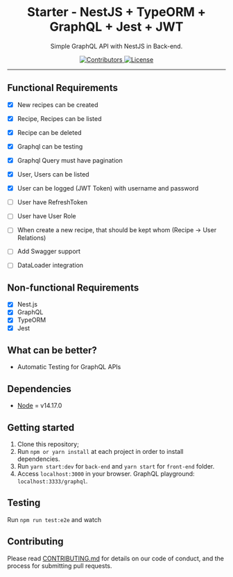 <h1 align="center">
Starter - NestJS + TypeORM + GraphQL + Jest + JWT
</h1>

<p align="center">Simple GraphQL API with NestJS in Back-end. </p>

<p align="center">
  <a href="https://github.com/Rocketseat/youtube-challenge-nestjs-graphql/graphs/contributors">
    <img src="https://img.shields.io/github/contributors/tamert/nest-typeorm-graphql-jest?color=%237159c1&logoColor=%237159c1&style=flat" alt="Contributors">
  </a>
  <a href="https://opensource.org/licenses/MIT">
    <img src="https://img.shields.io/github/license/tamert/nest-typeorm-graphql-jest?color=%237159c1&logo=mit" alt="License">
  </a>
</p>

<hr>


## Functional Requirements

- [x] New recipes can be created
- [x] Recipe, Recipes can be listed
- [x] Recipe can be deleted 
- [x] Graphql can be testing
- [x] Graphql Query must have pagination
- [x] User, Users can be listed
- [x] User can be logged (JWT Token) with username and password
- [ ] User have RefreshToken  
- [ ] User have User Role
- [ ] When create a new recipe, that should be kept whom (Recipe -> User Relations)
- [ ] Add Swagger support
- [ ] DataLoader integration


## Non-functional Requirements

- [x] Nest.js
- [x] GraphQL
- [x] TypeORM
- [x] Jest

## What can be better?

- Automatic Testing for GraphQL APIs

## Dependencies

- [Node](https://nodejs.org/en/) = v14.17.0

## Getting started

1. Clone this repository;<br />
2. Run `npm or yarn install` at each project in order to install dependencies.<br />
3. Run `yarn start:dev` for `back-end` and `yarn start` for `front-end` folder.<br />
4. Access `localhost:3000` in your browser. GraphQL playground: `localhost:3333/graphql`.<br />

## Testing

Run `npm run test:e2e` and watch 

## Contributing

Please read [CONTRIBUTING.md](CONTRIBUTING.md) for details on our code of conduct, and the process for submitting pull requests.
